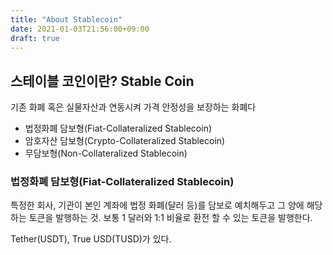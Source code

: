 ```yaml
---
title: "About Stablecoin"
date: 2021-01-03T21:56:00+09:00
draft: true
---
```


## 스테이블 코인이란? Stable Coin

기존 화폐 혹은 실물자산과 연동시켜 가격 안정성을 보장하는 화폐다

- 법정화폐 담보형(Fiat-Collateralized Stablecoin)
- 암호자산 담보형(Crypto-Collateralized Stablecoin)
- 무담보형(Non-Collateralized Stablecoin)

### 법정화폐 담보형(Fiat-Collateralized Stablecoin)

특정한 회사, 기관이 본인 계좌에 법정 화폐(달러 등)를 담보로 예치해두고 그 양에 해당하는 토큰을 발행하는 것. 보통 1 달러와 1:1 비율로 환전 할 수 있는 토큰을 발행한다.

Tether(USDT), True USD(TUSD)가 있다.
